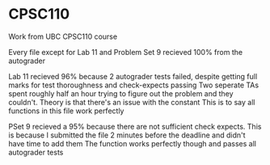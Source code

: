 # CPSC110
Work from UBC CPSC110 course

Every file except for Lab 11 and Problem Set 9 recieved 100% from the autograder

Lab 11 recieved 96% because 2 autograder tests failed, despite getting full marks for test thoroughness and check-expects passing
Two seperate TAs spent roughly half an hour trying to figure out the problem and they couldn't. Theory is that there's an issue with the constant
This is to say all functions in this file work perfectly

PSet 9 recieved a 95% because there are not sufficient check expects. This is because I submitted the file 2 minutes before the deadline and didn't have time to add them
The function works perfectly though and passes all autograder tests
